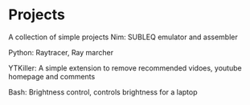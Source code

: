# Projects
A collection of simple projects
Nim: SUBLEQ emulator and assembler

Python: Raytracer, Ray marcher

YTKiller: A simple extension to remove recommended vidoes, youtube homepage and comments

Bash: Brightness control, controls brightness for a laptop
